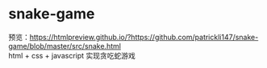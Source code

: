 # snake-game
预览：https://htmlpreview.github.io/?https://github.com/patrickli147/snake-game/blob/master/src/snake.html  
html + css + javascript 实现贪吃蛇游戏
